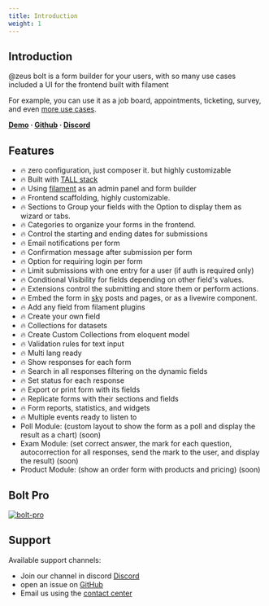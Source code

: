 ```yaml
---
title: Introduction
weight: 1
---
```


## Introduction
@zeus bolt is a form builder for your users, with so many use cases
included a UI for the frontend built with filament

For example, you can use it as a job board, appointments, ticketing, survey, and even [more use cases](/docs/bolt/v2/usage/use-cases).

**[Demo](https://demo.larazeus.com/admin/forms) · [Github](https://github.com/lara-zeus/bolt) · [Discord](https://discord.com/channels/883083792112300104/1121563279668555897)**

## Features
- 🔥 zero configuration, just composer it. but highly customizable
- 🔥 Built with [TALL stack](https://tallstack.dev/)
- 🔥 Using [filament](https://filamentadmin.com) as an admin panel and form builder
- 🔥 Frontend scaffolding, highly customizable.
- 🔥 Sections to Group your fields with the Option to display them as wizard or tabs.
- 🔥 Categories to organize your forms in the frontend.
- 🔥 Control the starting and ending dates for submissions
- 🔥 Email notifications per form
- 🔥 Confirmation message after submission per form
- 🔥 Option for requiring login per form
- 🔥 Limit submissions with one entry for a user (if auth is required only)
- 🔥 Conditional Visibility for fields depending on other field's values.
- 🔥 Extensions control the submitting and store them or perform actions.
- 🔥 Embed the form in [sky](https://github.com/lara-zeus/sky) posts and pages, or as a livewire component.
- 🔥 Add any field from filament plugins
- 🔥 Create your own field
- 🔥 Collections for datasets
- 🔥 Create Custom Collections from eloquent model
- 🔥 Validation rules for text input
- 🔥 Multi lang ready
- 🔥 Show responses for each form
- 🔥 Search in all responses filtering on the dynamic fields
- 🔥 Set status for each response
- 🔥 Export or print form with its fields
- 🔥 Replicate forms with their sections and fields
- 🔥 Form reports, statistics, and widgets
- 🔥 Multiple events ready to listen to
- Poll Module: (custom layout to show the form as a poll and display the result as a chart) (soon)
- Exam Module: (set correct answer, the mark for each question, autocorrection for all responses, send the mark to the user, and display the result) (soon)
- Product Module: (show an order form with products and pricing) (soon)

## Bolt Pro

[![bolt-pro](https://larazeus.com/images/bolt-pro-ad.png)](https://larazeus.com/bolt-pro)

## Support

Available support channels:

* Join our channel in discord [Discord](https://discord.com/channels/883083792112300104/1121563279668555897)
* open an issue on [GitHub](https://github.com/lara-zeus/bolt/issues)
* Email us using the [contact center](https://still-code.com/contact-us/lara-zeus)
